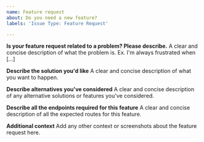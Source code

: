 ```yaml
---
name: Feature request
about: Do you need a new feature?
labels: 'Issue Type: Feature Request'

---
```


**Is your feature request related to a problem? Please describe.**
A clear and concise description of what the problem is. Ex. I'm always frustrated when [...]

**Describe the solution you'd like**
A clear and concise description of what you want to happen.

**Describe alternatives you've considered**
A clear and concise description of any alternative solutions or features you've considered.

**Describe all the endpoints required for this feature**
A clear and concise description of all the expected routes for this feature.

**Additional context**
Add any other context or screenshots about the feature request here.
